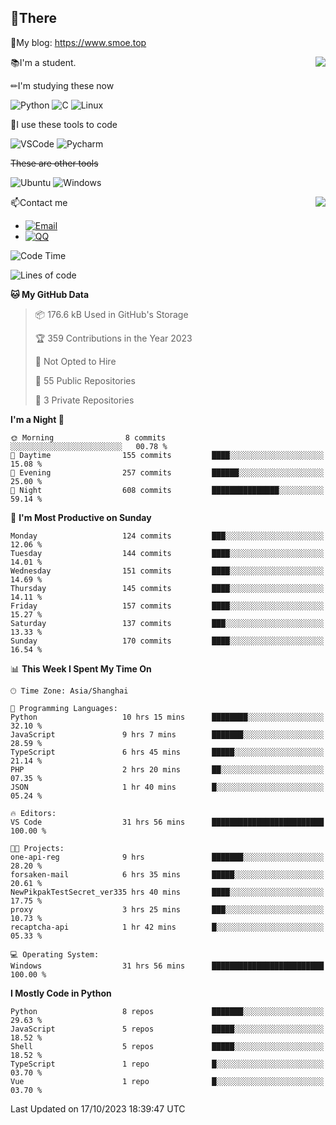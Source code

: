 
## 👏There

📰My blog: https://www.smoe.top

<img align="right" src="https://github-readme-stats.vercel.app/api/top-langs/?username=AkashiCoin"/>


📚I'm a student.

✏I'm studying these now

![Python](https://img.shields.io/badge/-Python-blue?style=flat-square&logo=Python&logoColor=fff)
![C](https://img.shields.io/badge/-C-585858?style=flat-square&logo=C&logoColor=fff)
![Linux](https://img.shields.io/badge/-Linux-black?style=flat-square&logo=Linux&logoColor=fff)

🔨I use these tools to code

![VSCode](https://img.shields.io/badge/-VSCode-blue?style=flat-square&logo=visualstudiocode&logoColor=fff)
![Pycharm](https://img.shields.io/badge/-Pycharm-green?style=flat-square&logo=pycharm&logoColor=fff)

 ~~These are other tools~~

![Ubuntu](https://img.shields.io/badge/-Ubuntu-orange?style=flat-square&logo=Ubuntu&logoColor=fff)
![Windows](https://img.shields.io/badge/-Windows-blue?style=flat-square&logo=Windows&logoColor=fff)

<img align="right" src="https://github-readme-stats.vercel.app/api?username=AkashiCoin" />


📫Contact me

* [![Email](https://img.shields.io/badge/Email-l1040186796@gmail.com-1?style=social&logoColor=fff)](mailto:l1040186796@gmail.com)
* [![QQ](https://img.shields.io/badge/QQ-1040186796-1?style=social&logoColor=fff)](tencent://AddContact/?fromId=45&fromSubId=1&subcmd=all&uin=1040186796&website=www.oicqzone.com)

<!--START_SECTION:waka-->
![Code Time](http://img.shields.io/badge/Code%20Time-943%20hrs%2047%20mins-blue)

![Lines of code](https://img.shields.io/badge/From%20Hello%20World%20I%27ve%20Written-442.5%20thousand%20lines%20of%20code-blue)

**🐱 My GitHub Data** 

> 📦 176.6 kB Used in GitHub's Storage 
 > 
> 🏆 359 Contributions in the Year 2023
 > 
> 🚫 Not Opted to Hire
 > 
> 📜 55 Public Repositories 
 > 
> 🔑 3 Private Repositories 
 > 
**I'm a Night 🦉** 

```text
🌞 Morning                8 commits           ░░░░░░░░░░░░░░░░░░░░░░░░░   00.78 % 
🌆 Daytime                155 commits         ████░░░░░░░░░░░░░░░░░░░░░   15.08 % 
🌃 Evening                257 commits         ██████░░░░░░░░░░░░░░░░░░░   25.00 % 
🌙 Night                  608 commits         ███████████████░░░░░░░░░░   59.14 % 
```
📅 **I'm Most Productive on Sunday** 

```text
Monday                   124 commits         ███░░░░░░░░░░░░░░░░░░░░░░   12.06 % 
Tuesday                  144 commits         ████░░░░░░░░░░░░░░░░░░░░░   14.01 % 
Wednesday                151 commits         ████░░░░░░░░░░░░░░░░░░░░░   14.69 % 
Thursday                 145 commits         ████░░░░░░░░░░░░░░░░░░░░░   14.11 % 
Friday                   157 commits         ████░░░░░░░░░░░░░░░░░░░░░   15.27 % 
Saturday                 137 commits         ███░░░░░░░░░░░░░░░░░░░░░░   13.33 % 
Sunday                   170 commits         ████░░░░░░░░░░░░░░░░░░░░░   16.54 % 
```


📊 **This Week I Spent My Time On** 

```text
🕑︎ Time Zone: Asia/Shanghai

💬 Programming Languages: 
Python                   10 hrs 15 mins      ████████░░░░░░░░░░░░░░░░░   32.10 % 
JavaScript               9 hrs 7 mins        ███████░░░░░░░░░░░░░░░░░░   28.59 % 
TypeScript               6 hrs 45 mins       █████░░░░░░░░░░░░░░░░░░░░   21.14 % 
PHP                      2 hrs 20 mins       ██░░░░░░░░░░░░░░░░░░░░░░░   07.35 % 
JSON                     1 hr 40 mins        █░░░░░░░░░░░░░░░░░░░░░░░░   05.24 % 

🔥 Editors: 
VS Code                  31 hrs 56 mins      █████████████████████████   100.00 % 

🐱‍💻 Projects: 
one-api-reg              9 hrs               ███████░░░░░░░░░░░░░░░░░░   28.20 % 
forsaken-mail            6 hrs 35 mins       █████░░░░░░░░░░░░░░░░░░░░   20.61 % 
NewPikpakTestSecret_ver335 hrs 40 mins       ████░░░░░░░░░░░░░░░░░░░░░   17.75 % 
proxy                    3 hrs 25 mins       ███░░░░░░░░░░░░░░░░░░░░░░   10.73 % 
recaptcha-api            1 hr 42 mins        █░░░░░░░░░░░░░░░░░░░░░░░░   05.33 % 

💻 Operating System: 
Windows                  31 hrs 56 mins      █████████████████████████   100.00 % 
```

**I Mostly Code in Python** 

```text
Python                   8 repos             ███████░░░░░░░░░░░░░░░░░░   29.63 % 
JavaScript               5 repos             █████░░░░░░░░░░░░░░░░░░░░   18.52 % 
Shell                    5 repos             █████░░░░░░░░░░░░░░░░░░░░   18.52 % 
TypeScript               1 repo              █░░░░░░░░░░░░░░░░░░░░░░░░   03.70 % 
Vue                      1 repo              █░░░░░░░░░░░░░░░░░░░░░░░░   03.70 % 
```




 Last Updated on 17/10/2023 18:39:47 UTC
<!--END_SECTION:waka-->
